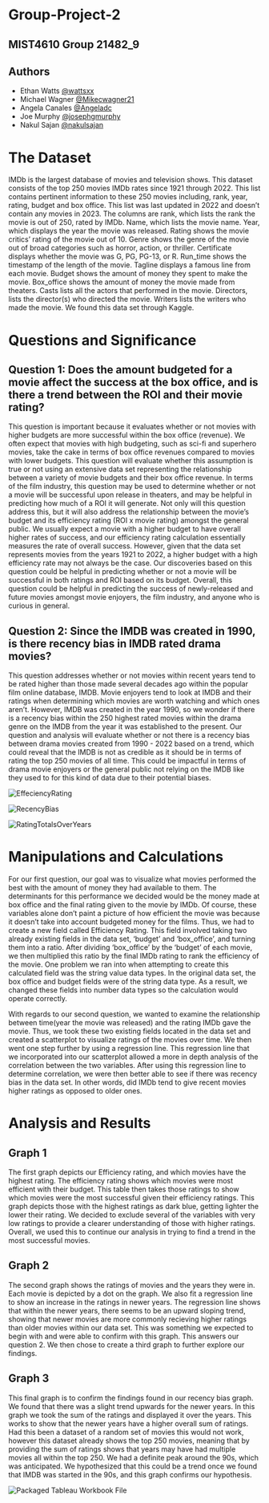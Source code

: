# Group-Project-2

## MIST4610 Group 21482_9



## Authors

- Ethan Watts      [@wattsxx](https://www.github.com/wattsxx)
- Michael Wagner   [@Mikecwagner21](https://www.github.com/Mikecwagner21)
- Angela Canales   [@Angeladc](https://www.github.com/Angeladc)
- Joe Murphy       [@josephgmurphy](https://www.github.com/josephgmurphy)
- Nakul Sajan      [@nakulsajan](https://www.github.com/nakulsajan)


# The Dataset

IMDb is the largest database of movies and television shows. This dataset consists of the top 250 movies IMDb rates since 1921 through 2022. This list contains pertinent information to these 250 movies including, rank, year, rating, budget and box office. This list was last updated in 2022 and doesn’t contain any movies in 2023. The columns are rank, which lists the rank the movie is out of 250, rated by IMDb. Name, which lists the movie name. Year, which displays the year the movie was released. Rating shows the movie critics’ rating of the movie out of 10. Genre shows the genre of the movie out of broad categories such as horror, action, or thriller. Certificate displays whether the movie was G, PG, PG-13, or R. Run_time shows the timestamp of the length of the movie. Tagline displays a famous line from each movie. Budget shows the amount of money they spent to make the movie. Box_office shows the amount of money the movie made from theaters. Casts lists all the actors that performed in the movie. Directors, lists the director(s) who directed the movie. Writers lists the writers who made the movie. We found this data set through Kaggle.

# Questions and Significance

## Question 1: Does the amount budgeted for a movie affect the success at the box office, and is there a trend between the ROI and their movie rating?

 This question is important because it evaluates whether or not movies with higher budgets are more successful within the box office (revenue). We often expect that movies with high budgeting, such as sci-fi and superhero movies, take the cake in terms of box office revenues compared to movies with lower budgets. This question will evaluate whether this assumption is true or not using an extensive data set representing the relationship between a variety of movie budgets and their box office revenue. In terms of the film industry, this question may be used to determine whether or not a movie will be successful upon release in theaters, and may be helpful in predicting how much of a ROI it will generate. Not only will this question address this, but it will also address the relationship between the movie’s budget and its efficiency rating (ROI x movie rating) amongst the general public. We usually expect a movie with a higher budget to have overall higher rates of success, and our efficiency rating calculation essentially measures the rate of overall success. However, given that the data set represents movies from the years 1921 to 2022, a higher budget with a high efficiency rate may not always be the case. Our discoveries based on this question could be helpful in predicting whether or not a movie will be successful in both ratings and ROI based on its budget. Overall, this question could be helpful in predicting the success of newly-released and future movies amongst movie enjoyers, the film industry, and anyone who is curious in general. 

## Question 2: Since the IMDB was created in 1990, is there recency bias in IMDB rated drama movies?

This question addresses whether or not movies within recent years tend to be rated higher than those made several decades ago within the popular film online database, IMDB. Movie enjoyers tend to look at IMDB and their ratings when determining which movies are worth watching and which ones aren’t. However, IMDB was created in the year 1990, so we wonder if there is a recency bias within the 250 highest rated movies within the drama genre on the IMDB from the year it was established to the present. Our question and analysis will evaluate whether or not there is a recency bias between drama movies created from 1990 - 2022 based on a trend, which could reveal that the IMDB is not as credible as it should be in terms of rating the top 250 movies of all time. This could be impactful in terms of drama movie enjoyers or the general public not relying on the IMDB like they used to for this kind of data due to their potential biases. 

![EffeciencyRating](https://github.com/wattsxx/GroupProject2-TableauGraphs/blob/main/Screenshot%202023-04-28%20160049.png)

![RecencyBias](https://github.com/wattsxx/GroupProject2-TableauGraphs/blob/main/Screenshot%202023-04-28%20160652.png)

![RatingTotalsOverYears](https://github.com/wattsxx/GroupProject2-TableauGraphs/blob/main/Screenshot%202023-04-28%20162525.png)

# Manipulations and Calculations
For our first question, our goal was to visualize what movies performed the best with the amount of money they had available to them. The determinants for this performance we decided would be the money made at box office and the final rating given to the movie by IMDb. Of course, these variables alone don’t paint a picture of how efficient the movie was because it doesn’t take into account budgeted money for the films. Thus, we had to create a new field called Efficiency Rating. This field involved taking two already existing fields in the data set, ‘budget’ and ‘box_office’, and turning them into a ratio. After dividing ‘box_office’ by the ‘budget’ of each movie, we then multiplied this ratio by the final IMDb rating to rank the efficiency of the movie. One problem we ran into when attempting to create this calculated field was the string value data types. In the original data set, the box office and budget fields were of the string data type. As a result, we changed these fields into number data types so the calculation would operate correctly.

With regards to our second question, we wanted to examine the relationship between time(year the movie was released) and the rating IMDb gave the movie. Thus, we took these two existing fields located in the data set and created a scatterplot to visualize ratings of the movies over time. We then went one step further by using a regression line. This regression line that we incorporated into our scatterplot allowed a more in depth analysis of the correlation between the two variables. After using this regression line to determine correlation, we were then better able to see if there was recency bias in the data set. In other words, did IMDb tend to give recent movies higher ratings as opposed to older ones.

# Analysis and Results
## Graph 1
The first graph depicts our Efficiency rating, and which movies have the highest rating. The efficiency rating shows which movies were most efficient with their budget. This table then takes those ratings to show which movies were the most successful given their efficiency ratings. This graph depicts those with the highest ratings as dark blue, getting lighter the lower their rating. We decided to exclude several of the variables with very low ratings to provide a clearer understanding of those with higher ratings. Overall, we used this to continue our analysis in trying to find a trend in the most successful movies. 

## Graph 2
The second graph shows the ratings of movies and the years they were in. Each movie is depicted by a dot on the graph. We also fit a regression line to show an increase in the ratings in newer years. The regression line shows that within the newer years, there seems to be an upward sloping trend, showing that newer movies are more commonly recieving higher ratings than older movies within our data set. This was something we expected to begin with and were able to confirm with this graph. This answers our question 2. We then chose to create a third graph to further explore our findings. 

## Graph 3
This final graph is to confirm the findings found in our recency bias graph. We found that there was a slight trend upwards for the newer years. In this graph we took the sum of the ratings and displayed it over the years. This works to show that the newer years have a higher overall sum of ratings. Had this been a dataset of a random set of movies this would not work, however this dataset already shows the top 250 movies, meaning that by providing the sum of ratings shows that years may have had multiple movies all within the top 250. We had a definite peak around the 90s, which was anticipated. We hypothesized that this could be a trend once we found that IMDB was started in the 90s, and this graph confirms our hypothesis.


![Packaged Tableau Workbook File](https://github.com/wattsxx/Tableau-GroupProject2-Workbook/blob/main/Group%20Project%202.twbx)
